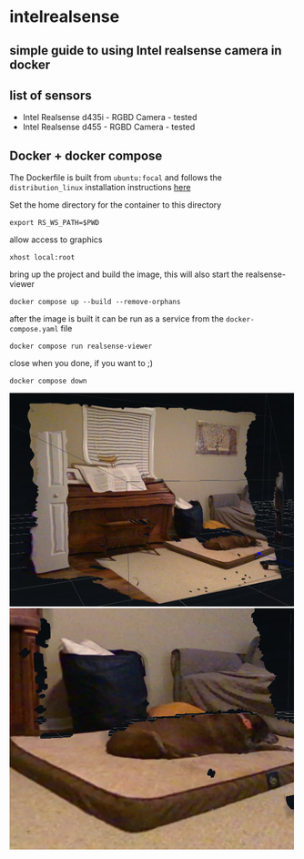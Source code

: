 # intelrealsense

## simple guide to using Intel realsense camera in docker

## list of sensors

- Intel Realsense d435i - RGBD Camera - tested
- Intel Realsense d455  - RGBD Camera - tested

## Docker + docker compose

The Dockerfile is built from `ubuntu:focal` and follows the `distribution_linux` installation instructions [here](https://github.com/IntelRealSense/librealsense/blob/master/doc/distribution_linux.md)

Set the home directory for the container to this directory 
```
export RS_WS_PATH=$PWD
```

allow access to graphics
```
xhost local:root
```

bring up the project and build the image, this will also start the realsense-viewer 
```
docker compose up --build --remove-orphans
```

after the image is built it can be run as a service from the `docker-compose.yaml` file
```
docker compose run realsense-viewer
```

close when you done, if you want to ;)
```
docker compose down
```

<img src="png_images/ds455-piano-01.png" alt="drawing" width="500"/> <img src="png_images/ds455-dog-01.png" alt="drawing" width="500"/>









